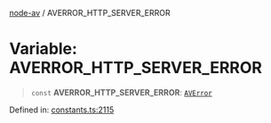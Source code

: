[node-av](../globals.md) / AVERROR\_HTTP\_SERVER\_ERROR

# Variable: AVERROR\_HTTP\_SERVER\_ERROR

> `const` **AVERROR\_HTTP\_SERVER\_ERROR**: [`AVError`](../type-aliases/AVError.md)

Defined in: [constants.ts:2115](https://github.com/seydx/av/blob/f8631fc881b394300b1479f511d55cf1c370a87f/src/constants/constants.ts#L2115)
